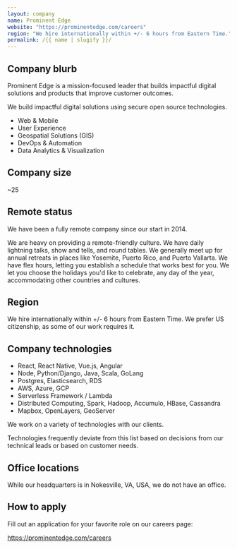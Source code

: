```yaml
---
layout: company
name: Prominent Edge
website: "https://prominentedge.com/careers"
region: "We hire internationally within +/- 6 hours from Eastern Time."
permalink: /{{ name | slugify }}/
---
```


## Company blurb

Prominent Edge is a mission-focused leader that builds impactful digital solutions and products that improve customer outcomes.

We build impactful digital solutions using secure open source technologies.

- Web & Mobile
- User Experience
- Geospatial Solutions (GIS)
- DevOps & Automation
- Data Analytics & Visualization

## Company size

~25

## Remote status

We have been a fully remote company since our start in 2014.

We are heavy on providing a remote-friendly culture.
We have daily lightning talks, show and tells, and round tables.
We generally meet up for annual retreats in places like Yosemite, Puerto Rico, and Puerto Vallarta.
We have flex hours, letting you establish a schedule that works best for you.
We let you choose the holidays you'd like to celebrate, any day of the year, accommodating other countries and cultures.

## Region

We hire internationally within +/- 6 hours from Eastern Time.
We prefer US citizenship, as some of our work requires it.

## Company technologies

- React, React Native, Vue.js, Angular
- Node, Python/Django, Java, Scala, GoLang
- Postgres, Elasticsearch, RDS
- AWS, Azure, GCP
- Serverless Framework / Lambda
- Distributed Computing, Spark, Hadoop, Accumulo, HBase, Cassandra
- Mapbox, OpenLayers, GeoServer

We work on a variety of technologies with our clients.

Technologies frequently deviate from this list based on decisions from our technical leads or based on customer needs.

## Office locations

While our headquarters is in Nokesville, VA, USA, we do not have an office.

## How to apply

Fill out an application for your favorite role on our careers page:

https://prominentedge.com/careers